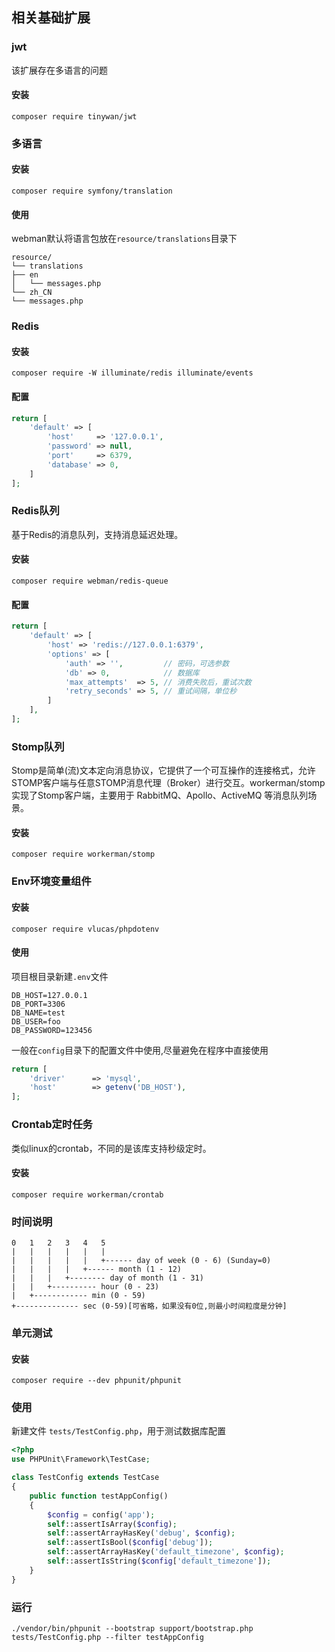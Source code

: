 ## 相关基础扩展

### jwt
该扩展存在多语言的问题
#### 安装
```Shell
composer require tinywan/jwt

```
### 多语言
#### 安装
```shell
composer require symfony/translation
```
#### 使用
webman默认将语言包放在`resource/translations`目录下
```
resource/
└── translations
├── en
│   └── messages.php
└── zh_CN
└── messages.php
```
### Redis
#### 安装
```shell
composer require -W illuminate/redis illuminate/events
```
#### 配置
```php
return [
    'default' => [
        'host'     => '127.0.0.1',
        'password' => null,
        'port'     => 6379,
        'database' => 0,
    ]
];
```
### Redis队列
基于Redis的消息队列，支持消息延迟处理。
#### 安装
```shell
composer require webman/redis-queue
```
#### 配置
```php
return [
    'default' => [
        'host' => 'redis://127.0.0.1:6379',
        'options' => [
            'auth' => '',         // 密码，可选参数
            'db' => 0,            // 数据库
            'max_attempts'  => 5, // 消费失败后，重试次数
            'retry_seconds' => 5, // 重试间隔，单位秒
        ]
    ],
];
```

### Stomp队列
Stomp是简单(流)文本定向消息协议，它提供了一个可互操作的连接格式，允许STOMP客户端与任意STOMP消息代理（Broker）进行交互。workerman/stomp实现了Stomp客户端，主要用于 RabbitMQ、Apollo、ActiveMQ 等消息队列场景。
#### 安装
```shell
composer require workerman/stomp
```

### Env环境变量组件
#### 安装
```shell
composer require vlucas/phpdotenv
```
#### 使用
项目根目录新建`.env`文件
```dotenv
DB_HOST=127.0.0.1
DB_PORT=3306
DB_NAME=test
DB_USER=foo
DB_PASSWORD=123456
```
一般在`config`目录下的配置文件中使用,尽量避免在程序中直接使用
```php
return [
    'driver'      => 'mysql',
    'host'        => getenv('DB_HOST'),
];
```

### Crontab定时任务
类似linux的crontab，不同的是该库支持秒级定时。
#### 安装
```shell
composer require workerman/crontab
```
### 时间说明
```
0   1   2   3   4   5
|   |   |   |   |   |
|   |   |   |   |   +------ day of week (0 - 6) (Sunday=0)
|   |   |   |   +------ month (1 - 12)
|   |   |   +-------- day of month (1 - 31)
|   |   +---------- hour (0 - 23)
|   +------------ min (0 - 59)
+-------------- sec (0-59)[可省略，如果没有0位,则最小时间粒度是分钟]
```

### 单元测试
#### 安装
```shell
composer require --dev phpunit/phpunit
```
### 使用
新建文件 `tests/TestConfig.php`，用于测试数据库配置
```php
<?php
use PHPUnit\Framework\TestCase;

class TestConfig extends TestCase
{
    public function testAppConfig()
    {
        $config = config('app');
        self::assertIsArray($config);
        self::assertArrayHasKey('debug', $config);
        self::assertIsBool($config['debug']);
        self::assertArrayHasKey('default_timezone', $config);
        self::assertIsString($config['default_timezone']);
    }
}
```
### 运行
```shell
./vendor/bin/phpunit --bootstrap support/bootstrap.php tests/TestConfig.php --filter testAppConfig
```